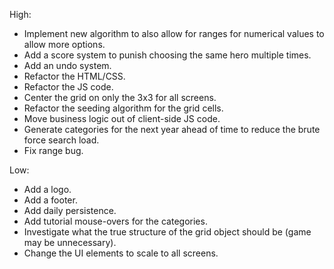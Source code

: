 High:
* Implement new algorithm to also allow for ranges for numerical values to allow
  more options.
* Add a score system to punish choosing the
  same hero multiple times.
* Add an undo system.
* Refactor the HTML/CSS.
* Refactor the JS code.
* Center the grid on only the 3x3 for all screens.
* Refactor the seeding algorithm for the grid cells.
* Move business logic out of client-side JS code.
* Generate categories for the next year ahead of time to reduce the brute force search
  load.
* Fix range bug.

Low:
* Add a logo.
* Add a footer.
* Add daily persistence.
* Add tutorial mouse-overs for the categories.
* Investigate what the true structure of the grid object should be (game may be unnecessary).
* Change the UI elements to scale to all screens.